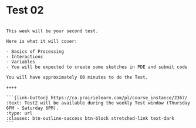 # Test 02

````{panels}

This week will be your second test.

Here is what it will cover:

- Basics of Processing
- Interactions
- Variables
- You will be expected to create some sketches in PDE and submit code

You will have approximately 60 minutes to do the Test.

++++ 

```{link-button} https://ca.prairielearn.com/pl/course_instance/2367/
:text: Test2 will be available during the weekly Test window (Thursday 6PM - Saturday 6PM).
:type: url
:classes: btn-outline-success btn-block stretched-link text-dark
```
````